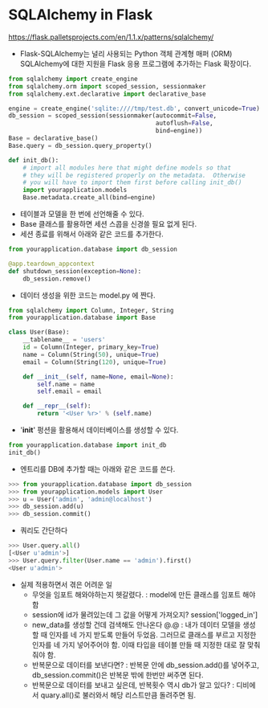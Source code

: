 # SQLAlchemy in Flask
https://flask.palletsprojects.com/en/1.1.x/patterns/sqlalchemy/

- Flask-SQLAlchemy는 널리 사용되는 Python 객체 관계형 매퍼 (ORM) SQLAlchemy에 대한 지원을 Flask 응용 프로그램에 추가하는 Flask 확장이다.

```Python
from sqlalchemy import create_engine
from sqlalchemy.orm import scoped_session, sessionmaker
from sqlalchemy.ext.declarative import declarative_base

engine = create_engine('sqlite:////tmp/test.db', convert_unicode=True)
db_session = scoped_session(sessionmaker(autocommit=False,
                                         autoflush=False,
                                         bind=engine))
Base = declarative_base()
Base.query = db_session.query_property()

def init_db():
    # import all modules here that might define models so that
    # they will be registered properly on the metadata.  Otherwise
    # you will have to import them first before calling init_db()
    import yourapplication.models
    Base.metadata.create_all(bind=engine)
```
- 테이블과 모델을 한 번에 선언해줄 수 있다.
- Base 클래스를 활용하면 세션 스콥을 신경쓸 필요 없게 된다.
- 세션 종료를 위해서 아래와 같은 코드를 추가한다.
```Python
from yourapplication.database import db_session

@app.teardown_appcontext
def shutdown_session(exception=None):
    db_session.remove()
```

- 데이터 생성을 위한 코드는 model.py 에 짠다.
```Python
from sqlalchemy import Column, Integer, String
from yourapplication.database import Base

class User(Base):
    __tablename__ = 'users'
    id = Column(Integer, primary_key=True)
    name = Column(String(50), unique=True)
    email = Column(String(120), unique=True)

    def __init__(self, name=None, email=None):
        self.name = name
        self.email = email

    def __repr__(self):
        return '<User %r>' % (self.name)
```
- '__init__' 펑션을 활용해서 데이터베이스를 생성할 수 있다.
```Python
from yourapplication.database import init_db
init_db()
```
- 엔트리를 DB에 추가할 때는 아래와 같은 코드를 쓴다.
```Python
>>> from yourapplication.database import db_session
>>> from yourapplication.models import User
>>> u = User('admin', 'admin@localhost')
>>> db_session.add(u)
>>> db_session.commit()
```
- 쿼리도 간단하다
```Python
>>> User.query.all()
[<User u'admin'>]
>>> User.query.filter(User.name == 'admin').first()
<User u'admin'>
```

- 실제 적용하면서 겪은 어려운 일
  + 무엇을 임포트 해와야하는지 헷갈렸다. : model에 만든 클래스를 임포트 해야함
  + session에 id가 물려있는데 그 값을 어떻게 가져오지? session['logged_in']
  + new_data를 생성할 건데 검색해도 안나온다 @.@ : 내가 데이터 모델을 생성할 때 인자를 네 가지 받도록 만들어 두었음. 그러므로 클래스를 부르고 지정한 인자를 네 가지 넣어주어야 함. 이때 타입을 테이블 만들 때 지정한 대로 잘 맞춰줘야 함.
  + 반복문으로 데이터를 보낸다면? : 반복문 안에 db_session.add()를 넣어주고, db_session.commit()은 반복문 밖에 한번만 써주면 된다.
  + 반복문으로 데이터를 보내고 싶은데, 반복횟수 역시 db가 알고 있다? : 디비에서 quary.all()로 불러와서 해당 리스트만큼 돌려주면 됨. 
